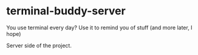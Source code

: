 # terminal-buddy-server

You use terminal every day? 
Use it to remind you of stuff (and more later, I hope)

Server side of the project.
